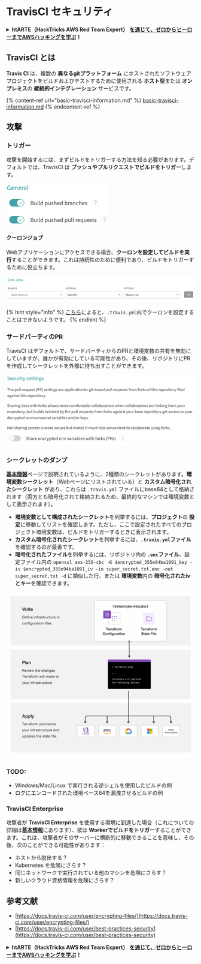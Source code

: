 # TravisCI セキュリティ

<details>

<summary><strong>htARTE（HackTricks AWS Red Team Expert）</strong> <a href="https://training.hacktricks.xyz/courses/arte"><strong>を通じて、ゼロからヒーローまでAWSハッキングを学ぶ</strong></a><strong>！</strong></summary>

HackTricks をサポートする他の方法:

* **HackTricks で企業を宣伝したい**または **HackTricks をPDFでダウンロードしたい**場合は、[**SUBSCRIPTION PLANS**](https://github.com/sponsors/carlospolop)をチェックしてください！
* [**公式PEASS＆HackTricksスウォッグ**](https://peass.creator-spring.com)を入手する
* [**The PEASS Family**](https://opensea.io/collection/the-peass-family)を発見し、独占的な[**NFTs**](https://opensea.io/collection/the-peass-family)のコレクションを見る
* **💬 [Discordグループ](https://discord.gg/hRep4RUj7f)**に参加するか、[telegramグループ](https://t.me/peass)に参加するか、**Twitter** 🐦 **@hacktricks\_live**](https://twitter.com/hacktricks\_live)**をフォローする。
* **ハッキングトリックを共有するには、** [**HackTricks**](https://github.com/carlospolop/hacktricks)と[**HackTricks Cloud**](https://github.com/carlospolop/hacktricks-cloud)のGitHubリポジトリにPRを提出してください。

</details>

## TravisCI とは

**Travis CI** は、複数の **異なるgitプラットフォーム** にホストされたソフトウェアプロジェクトをビルドおよびテストするために使用される **ホスト型**または **オンプレミス**の **継続的インテグレーション** サービスです。

{% content-ref url="basic-travisci-information.md" %}
[basic-travisci-information.md](basic-travisci-information.md)
{% endcontent-ref %}

## 攻撃

### トリガー

攻撃を開始するには、まずビルドをトリガーする方法を知る必要があります。デフォルトでは、TravisCI は **プッシュやプルリクエストでビルドをトリガー**します。

![](<../../.gitbook/assets/image (145).png>)

#### クーロンジョブ

Webアプリケーションにアクセスできる場合、**クーロンを設定してビルドを実行**することができます。これは持続性のために便利であり、ビルドをトリガーするために役立ちます。

![](<../../.gitbook/assets/image (243).png>)

{% hint style="info" %}
[こちら](https://github.com/travis-ci/travis-ci/issues/9162)によると、`.travis.yml`内でクーロンを設定することはできないようです。
{% endhint %}

### サードパーティのPR

TravisCI はデフォルトで、サードパーティからのPRと環境変数の共有を無効にしていますが、誰かが有効にしている可能性があり、その後、リポジトリにPRを作成してシークレットを外部に持ち出すことができます。

![](<../../.gitbook/assets/image (208).png>)

### シークレットのダンプ

[**基本情報**](basic-travisci-information.md)ページで説明されているように、2種類のシークレットがあります。**環境変数シークレット**（Webページにリストされている）と **カスタム暗号化されたシークレット** があり、これらは `.travis.yml` ファイルにbase64として格納されます（両方とも暗号化されて格納されるため、最終的なマシンでは環境変数として表示されます）。

* **環境変数として構成されたシークレット**を列挙するには、**プロジェクト**の **設定**に移動してリストを確認します。ただし、ここで設定されたすべてのプロジェクト環境変数は、ビルドをトリガーするときに表示されます。
* **カスタム暗号化されたシークレット**を列挙するには、**`.travis.yml`ファイル**を確認するのが最善です。
* **暗号化されたファイル**を列挙するには、リポジトリ内の **`.enc`ファイル**、設定ファイル内の `openssl aes-256-cbc -K $encrypted_355e94ba1091_key -iv $encrypted_355e94ba1091_iv -in super_secret.txt.enc -out super_secret.txt -d` に類似した行、または **環境変数**内の **暗号化されたivとキー**を確認できます。

![](<../../.gitbook/assets/image (81).png>)

### TODO:

* Windows/Mac/Linux で実行される逆シェルを使用したビルドの例
* ログにエンコードされた環境ベース64を漏洩させるビルドの例

### TravisCI Enterprise

攻撃者が **TravisCI Enterprise** を使用する環境に到達した場合（これについての詳細は[**基本情報**](basic-travisci-information.md#travisci-enterprise)にあります）、彼は **Workerでビルドをトリガー**することができます。これは、攻撃者がそのサーバーに横断的に移動できることを意味し、その後、次のことができる可能性があります：

* ホストから脱出する？
* Kubernetes を危険にさらす？
* 同じネットワークで実行されている他のマシンを危険にさらす？
* 新しいクラウド資格情報を危険にさらす？

## 参考文献

* [https://docs.travis-ci.com/user/encrypting-files/](https://docs.travis-ci.com/user/encrypting-files/)
* [https://docs.travis-ci.com/user/best-practices-security](https://docs.travis-ci.com/user/best-practices-security)

<details>

<summary><strong>htARTE（HackTricks AWS Red Team Expert）</strong> <a href="https://training.hacktricks.xyz/courses/arte"><strong>を通じて、ゼロからヒーローまでAWSハッキングを学ぶ</strong></a><strong>！</strong></summary>

HackTricks をサポートする他の方法:

* **HackTricks で企業を宣伝したい**または **HackTricks をPDFでダウンロードしたい**場合は、[**SUBSCRIPTION PLANS**](https://github.com/sponsors/carlospolop)をチェックしてください！
* [**公式PEASS＆HackTricksスウォッグ**](https://peass.creator-spring.com)を入手する
* [**The PEASS Family**](https://opensea.io/collection/the-peass-family)を発見し、独占的な[**NFTs**](https://opensea.io/collection/the-peass-family)のコレクションを見る
* **💬 [Discordグループ](https://discord.gg/hRep4RUj7f)**に参加するか、[telegramグループ](https://t.me/peass)に参加するか、**Twitter** 🐦 **@hacktricks\_live**](https://twitter.com/hacktricks\_live)**をフォローする。
* **ハッキングトリックを共有するには、** [**HackTricks**](https://github.com/carlospolop/hacktricks)と[**HackTricks Cloud**](https://github.com/carlospolop/hacktricks-cloud)のGitHubリポジトリにPRを提出してください。

</details>
